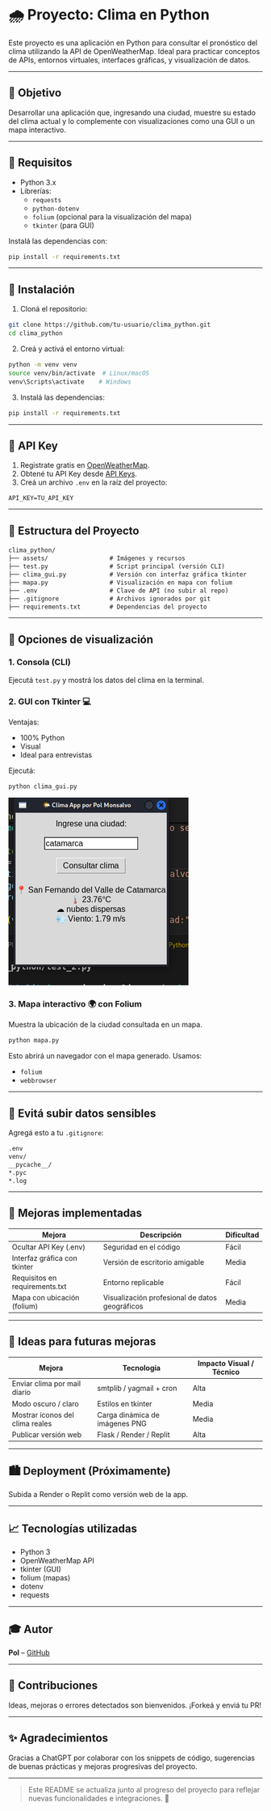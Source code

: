 # 🌧️ Proyecto: Clima en Python

Este proyecto es una aplicación en Python para consultar el pronóstico del clima utilizando la API de OpenWeatherMap. Ideal para practicar conceptos de APIs, entornos virtuales, interfaces gráficas, y visualización de datos.

---

## 🔎 Objetivo
Desarrollar una aplicación que, ingresando una ciudad, muestre su estado del clima actual y lo complemente con visualizaciones como una GUI o un mapa interactivo.

---

## 🧪 Requisitos
- Python 3.x
- Librerías:
  - `requests`
  - `python-dotenv`
  - `folium` (opcional para la visualización del mapa)
  - `tkinter` (para GUI)

Instalá las dependencias con:
```bash
pip install -r requirements.txt
```

---

## 🔢 Instalación
1. Cloná el repositorio:
```bash
git clone https://github.com/tu-usuario/clima_python.git
cd clima_python
```

2. Creá y activá el entorno virtual:
```bash
python -m venv venv
source venv/bin/activate  # Linux/macOS
venv\Scripts\activate    # Windows
```

3. Instalá las dependencias:
```bash
pip install -r requirements.txt
```

---

## 🔐 API Key
1. Registrate gratis en [OpenWeatherMap](https://home.openweathermap.org/users/sign_up).
2. Obtené tu API Key desde [API Keys](https://home.openweathermap.org/api_keys).
3. Creá un archivo `.env` en la raíz del proyecto:
```env
API_KEY=TU_API_KEY
```

---

## 📁 Estructura del Proyecto
```
clima_python/
├── assets/                 # Imágenes y recursos
├── test.py                 # Script principal (versión CLI)
├── clima_gui.py            # Versión con interfaz gráfica tkinter
├── mapa.py                 # Visualización en mapa con folium
├── .env                    # Clave de API (no subir al repo)
├── .gitignore              # Archivos ignorados por git
├── requirements.txt        # Dependencias del proyecto
```

---

## 🎨 Opciones de visualización
### 1. Consola (CLI)
Ejecutá `test.py` y mostrá los datos del clima en la terminal.

### 2. GUI con Tkinter 💻

Ventajas:
- 100% Python
- Visual
- Ideal para entrevistas

Ejecutá:
```bash
python clima_gui.py
```

![Captura GUI](assets/GUI_tkinder.png)

### 3. Mapa interactivo 🌍 con Folium

Muestra la ubicación de la ciudad consultada en un mapa.

```bash
python mapa.py
```

Esto abrirá un navegador con el mapa generado. Usamos:
- `folium`
- `webbrowser`

---

## 🚫 Evitá subir datos sensibles
Agregá esto a tu `.gitignore`:
```gitignore
.env
venv/
__pycache__/
*.pyc
*.log
```

---

## 🌟 Mejoras implementadas
| Mejora                           | Descripción                                                  | Dificultad |
|----------------------------------|--------------------------------------------------------------|------------|
| Ocultar API Key (.env)           | Seguridad en el código                                       | Fácil      |
| Interfaz gráfica con tkinter     | Versión de escritorio amigable                              | Media      |
| Requisitos en requirements.txt   | Entorno replicable                                           | Fácil      |
| Mapa con ubicación (folium)      | Visualización profesional de datos geográficos              | Media      |

---

## 🚀 Ideas para futuras mejoras
| Mejora                           | Tecnología                       | Impacto Visual / Técnico |
|----------------------------------|----------------------------------|--------------------------|
| Enviar clima por mail diario     | smtplib / yagmail + cron         | Alta                     |
| Modo oscuro / claro              | Estilos en tkinter               | Media                    |
| Mostrar íconos del clima reales | Carga dinámica de imágenes PNG    | Media                    |
| Publicar versión web             | Flask / Render / Replit          | Alta                     |

---

## 🏙️ Deployment (Próximamente)
Subida a Render o Replit como versión web de la app.

---

## 📈 Tecnologías utilizadas
- Python 3
- OpenWeatherMap API
- tkinter (GUI)
- folium (mapas)
- dotenv
- requests

---

## 🎓 Autor
**Pol** – [GitHub](https://github.com/polargentino)

---

## 🙌 Contribuciones
Ideas, mejoras o errores detectados son bienvenidos. ¡Forkeá y enviá tu PR!

---

## ✨ Agradecimientos
Gracias a ChatGPT por colaborar con los snippets de código, sugerencias de buenas prácticas y mejoras progresivas del proyecto.

---

> Este README se actualiza junto al progreso del proyecto para reflejar nuevas funcionalidades e integraciones. 🚀

